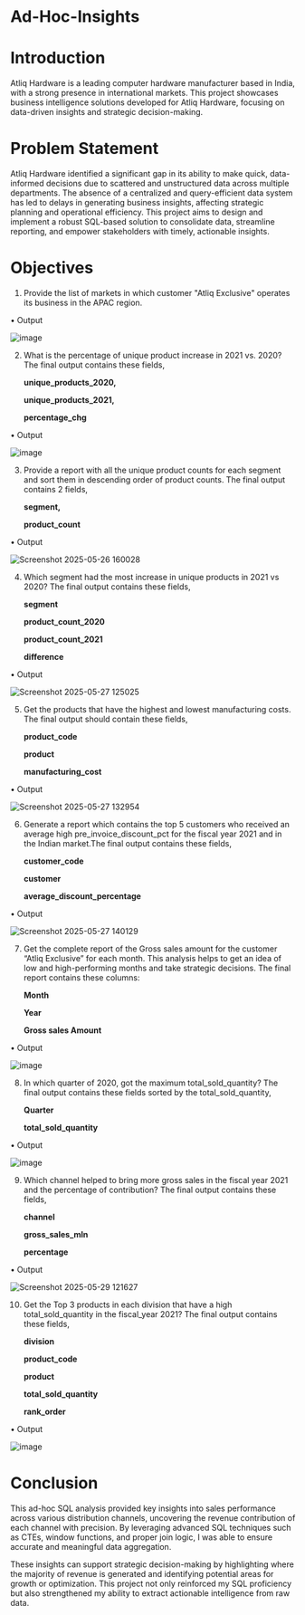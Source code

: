 # Ad-Hoc-Insights
# Introduction

Atliq Hardware is a leading computer hardware manufacturer based in India, with a strong presence in international markets. This project showcases business intelligence solutions developed for Atliq Hardware, focusing on data-driven insights and strategic decision-making.

# Problem Statement

Atliq Hardware identified a significant gap in its ability to make quick, data-informed decisions due to scattered and unstructured data across multiple departments. The absence of a centralized and query-efficient data system has led to delays in generating business insights, affecting strategic planning and operational efficiency. This project aims to design and implement a robust SQL-based solution to consolidate data, streamline reporting, and empower stakeholders with timely, actionable insights.

# Objectives

1. Provide the list of markets in which customer  "Atliq  Exclusive"  operates its business in the  APAC  region.

  • Output

   ![image](https://github.com/user-attachments/assets/b40fa357-6ea1-4215-b72a-cc1bb88c775d)

2. What is the percentage of unique product increase in 2021 vs. 2020? The final output contains these fields, 

    **unique_products_2020,**
  
    **unique_products_2021,** 
    
    **percentage_chg**

• Output

  ![image](https://github.com/user-attachments/assets/b3ddfccd-a6c3-42dd-a982-25f307a121f8)

3. Provide a report with all the unique product counts for each  segment  and sort them in descending order of product counts. The final output contains 2 fields, 
  
   **segment,** 
  
   **product_count**

• Output

![Screenshot 2025-05-26 160028](https://github.com/user-attachments/assets/63303c8a-0b13-423b-a7f1-9d3c7cfc931b)

4. Which segment had the most increase in unique products in 2021 vs 2020? The final output contains these fields, 
    
   **segment** 
   
   **product_count_2020** 
   
   **product_count_2021** 
   
   **difference**
 
 • Output  
   
![Screenshot 2025-05-27 125025](https://github.com/user-attachments/assets/00ffff18-e6a5-4061-a453-cf4b76d4e09a)

5. Get the products that have the highest and lowest manufacturing costs. The final output should contain these fields, 
   
   **product_code**
   
   **product** 
   
   **manufacturing_cost**

• Output

![Screenshot 2025-05-27 132954](https://github.com/user-attachments/assets/434e3e59-a5dc-4ae7-9590-0d3ac1f26233)

6. Generate a report which contains the top 5 customers who received an average high pre_invoice_discount_pct for the fiscal year 2021 and in the Indian market.The final output contains these fields, 

   **customer_code** 

   **customer** 

   **average_discount_percentage**

• Output  

 ![Screenshot 2025-05-27 140129](https://github.com/user-attachments/assets/73b051a9-66d4-40ab-b4a6-b8a96748cc2b)
  
7. Get the complete report of the Gross sales amount for the customer “Atliq Exclusive” for each month. This analysis helps to get an idea of low and high-performing months and take strategic decisions. The final report contains these columns: 
   
   **Month**
   
   **Year** 
   
   **Gross sales Amount**

• Output

   ![image](https://github.com/user-attachments/assets/cf533a2d-b4d7-4f03-9f4d-ed51e65b9304)

8. In which quarter of 2020, got the maximum total_sold_quantity? The final output contains these fields sorted by the total_sold_quantity, 
   
   **Quarter** 
   
   **total_sold_quantity**

 • Output
 
 ![image](https://github.com/user-attachments/assets/908a3ddf-2595-405e-ad48-4448181004c1)

9. Which channel helped to bring more gross sales in the fiscal year 2021 and the percentage of contribution? The final output contains these fields, 

   **channel** 
   
   **gross_sales_mln** 
   
   **percentage** 

• Output

![Screenshot 2025-05-29 121627](https://github.com/user-attachments/assets/72d7d4bb-4ab8-48c0-a7ed-2ca0f31c4665)

10. Get the Top 3 products in each division that have a high total_sold_quantity in the fiscal_year 2021? The final output contains these fields, 
   
     **division**
   
     **product_code** 

     **product**
   
     **total_sold_quantity**
   
     **rank_order**

• Output

![image](https://github.com/user-attachments/assets/c901f0ff-9a82-4ced-8893-059661e2e47f)

# Conclusion

This ad-hoc SQL analysis provided key insights into sales performance across various distribution channels, uncovering the revenue contribution of each channel with precision. By leveraging advanced SQL techniques such as CTEs, window functions, and proper join logic, I was able to ensure accurate and meaningful data aggregation.

These insights can support strategic decision-making by highlighting where the majority of revenue is generated and identifying potential areas for growth or optimization. This project not only reinforced my SQL proficiency but also strengthened my ability to extract actionable intelligence from raw data.


